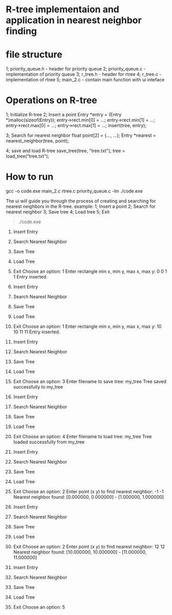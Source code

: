 # R-tree implementaion and application in nearest neighbor finding

# file structure
1; priority_queue.h - header for priority queue
2; priority_queue.c - implementation of priority queue
3; r_tree.h - header for rtree
4; r_tree.c - implementation of rtree
5; main_2.c - contain main function with ui inteface

# Operations on R-tree
1; Initialize R-tree
2; Insert a point
Entry *entry = (Entry *)malloc(sizeof(Entry));
entry->rect.min[0] = ...;
entry->rect.min[1] = ...;
entry->rect.max[0] = ...;
entry->rect.max[1] = ...;
insert(tree, entry);

3; Search for nearest neighbor
float point[2] = {..., ...};
Entry *nearest = nearest_neighbor(tree, point);

4; save and load R-tree
save_tree(tree, "tree.txt");
tree = load_tree("tree.txt");

# How to run
gcc -o code.exe main_2.c rtree.c priority_queue.c -lm
./code.exe

The ui will guide you through the process of creating and searching for nearest neighbors in the R-tree.
example:
1; Insert a point
2; Search for nearest neighbor
3; Save tree
4; Load tree
5; Exit

> ./code.exe


1. Insert Entry
2. Search Nearest Neighbor
3. Save Tree
4. Load Tree
5. Exit
Choose an option: 1
Enter rectangle min x, min y, max x, max y: 0 0 1 1
Entry inserted.

1. Insert Entry
2. Search Nearest Neighbor
3. Save Tree
4. Load Tree
5. Exit
Choose an option: 1
Enter rectangle min x, min y, max x, max y: 10 10 11 11
Entry inserted.

1. Insert Entry
2. Search Nearest Neighbor
3. Save Tree
4. Load Tree
5. Exit
Choose an option: 3
Enter filename to save tree: my_tree
Tree saved successfully to my_tree

1. Insert Entry
2. Search Nearest Neighbor
3. Save Tree
4. Load Tree
5. Exit
Choose an option: 4
Enter filename to load tree: my_tree
Tree loaded successfully from my_tree

1. Insert Entry
2. Search Nearest Neighbor
3. Save Tree
4. Load Tree
5. Exit
Choose an option: 2
Enter point (x y) to find nearest neighbor: -1 -1
Nearest neighbor found: [0.000000, 0.000000] - [1.000000, 1.000000]

1. Insert Entry
2. Search Nearest Neighbor
3. Save Tree
4. Load Tree
5. Exit
Choose an option: 2
Enter point (x y) to find nearest neighbor: 12 12
Nearest neighbor found: [10.000000, 10.000000] - [11.000000, 11.000000]

1. Insert Entry
2. Search Nearest Neighbor
3. Save Tree
4. Load Tree
5. Exit
Choose an option: 5